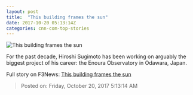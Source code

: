 ```yaml
---
layout: post
title:  "This building frames the sun"
date: 2017-10-20 05:13:14Z
categories: cnn-com-top-stories
---
```


![This building frames the sun](http://cdn.cnn.com/cnnnext/dam/assets/171020090925-winter-solstice-observation-tunnel-super-tease.jpg)

For the past decade, Hiroshi Sugimoto has been working on arguably the biggest project of his career: the Enoura Observatory in Odawara, Japan.


Full story on F3News: [This building frames the sun](http://www.f3nws.com/n/4xDBGD)

> Posted on: Friday, October 20, 2017 5:13:14 AM

